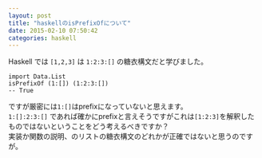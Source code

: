 ```yaml
---
layout: post
title: "haskellのisPrefixOfについて"
date: 2015-02-10 07:50:42
categories: haskell
---
```

<p>Haskell では <code>[1,2,3]</code> は <code>1:2:3:[]</code> の糖衣構文だと学びました。</p>

<pre><code>import Data.List
isPrefixOf (1:[]) (1:2:3:[])
-- True
</code></pre>

<p>ですが厳密には<code>1:[]</code>はprefixになっていないと思えます。<br>
<code>1:[]:2:3:[]</code> であれば確かにprefixと言えそうですがこれは<code>[1:2:3]</code>を解釈したものではないということをどう考えるべきですか？  <br>
実装か関数の説明、のリストの糖衣構文のどれかが正確ではないと思うのですが。</p>
